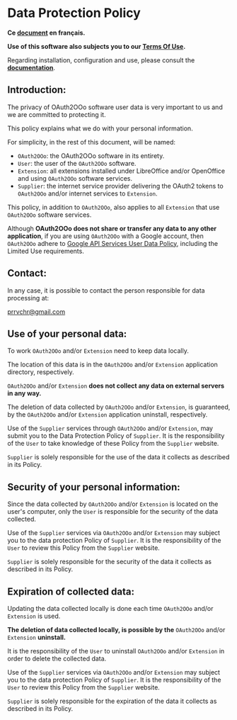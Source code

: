 # Data Protection Policy

**Ce [document][2] en français.**

**Use of this software also subjects you to our [Terms Of Use][3].**

Regarding installation, configuration and use, please consult the **[documentation][4]**.

## Introduction:

The privacy of OAuth2OOo software user data is very important to us and we are committed to protecting it.

This policy explains what we do with your personal information.

For simplicity, in the rest of this document, will be named:
- `OAuth2OOo`: the OAuth2OOo software in its entirety.
- `User`: the user of the `OAuth2OOo` software.
- `Extension`: all extensions installed under LibreOffice and/or OpenOffice and using `OAuth2OOo` software services.
- `Supplier`: the internet service provider delivering the OAuth2 tokens to `OAuth2OOo` and/or internet services to `Extension`.

This policy, in addition to `OAuth2OOo`, also applies to all `Extension` that use `OAuth2OOo` software services.

Although **OAuth2OOo does not share or transfer any data to any other application**, if you are using `OAuth2OOo` with a Google account, then `OAuth2OOo` adhere to [Google API Services User Data Policy][5], including the Limited Use requirements.

## Contact:

In any case, it is possible to contact the person responsible for data processing at:

prrvchr@gmail.com

## Use of your personal data:

To work `OAuth2OOo` and/or `Extension` need to keep data locally.

The location of this data is in the `OAuth2OOo` and/or `Extension` application directory, respectively.

`OAuth2OOo` and/or `Extension` **does not collect any data on external servers in any way.**

The deletion of data collected by `OAuth2OOo` and/or `Extension`, is guaranteed, by the `OAuth2OOo` and/or `Extension` application uninstall, respectively.

Use of the `Supplier` services through `OAuth2OOo` and/or `Extension`, may submit you to the Data Protection Policy of `Supplier`. It is the responsibility of the `User` to take knowledge of these Policy from the `Supplier` website.

`Supplier` is solely responsible for the use of the data it collects as described in its Policy.

## Security of your personal information:

Since the data collected by `OAuth2OOo` and/or `Extension` is located on the user's computer, only the `User` is responsible for the security of the data collected.

Use of the `Supplier` services via `OAuth2OOo` and/or `Extension` may subject you to the data protection Policy of `Supplier`. It is the responsibility of the `User` to review this Policy from the `Supplier` website.

`Supplier` is solely responsible for the security of the data it collects as described in its Policy.

## Expiration of collected data:

Updating the data collected locally is done each time `OAuth2OOo` and/or `Extension` is used.

**The deletion of data collected locally, is possible by the** `OAuth2OOo` and/or `Extension` **uninstall.**

It is the responsibility of the `User` to uninstall `OAuth2OOo` and/or `Extension` in order to delete the collected data.

Use of the `Supplier` services via `OAuth2OOo` and/or `Extension` may subject you to the data protection Policy of `Supplier`. It is the responsibility of the `User` to review this Policy from the `Supplier` website.

`Supplier` is solely responsible for the expiration of the data it collects as described in its Policy.

[1]: <https://prrvchr.github.io/OAuth2OOo/img/OAuth2OOo.png>
[2]: <https://prrvchr.github.io/OAuth2OOo/source/OAuth2OOo/registration/PrivacyPolicy_fr>
[3]: <https://prrvchr.github.io/OAuth2OOo/source/OAuth2OOo/registration/TermsOfUse_en>
[4]: <https://prrvchr.github.io/OAuth2OOo>
[5]: <https://developers.google.com/terms/api-services-user-data-policy?hl=en>
